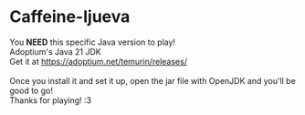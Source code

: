 ﻿# Caffeine-Ijueva
You **NEED** this specific Java version to play!<br>
Adoptium's Java 21 JDK<br>
Get it at https://adoptium.net/temurin/releases/
<br><br>
Once you install it and set it up, open the jar file with OpenJDK and you'll be good to go!<br>
Thanks for playing! :3
